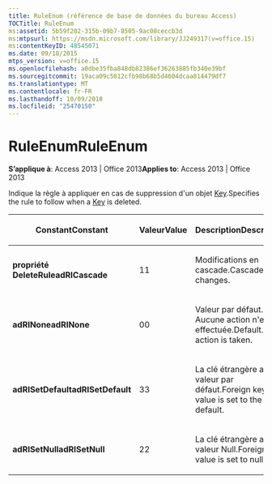 ```yaml
---
title: RuleEnum (référence de base de données du bureau Access)
TOCTitle: RuleEnum
ms:assetid: 5b59f202-315b-09b7-8505-9ac08ceccb3d
ms:mtpsurl: https://msdn.microsoft.com/library/JJ249317(v=office.15)
ms:contentKeyID: 48545071
ms.date: 09/18/2015
mtps_version: v=office.15
ms.openlocfilehash: a0dbe35fba848db82386ef36263885fb340e39bf
ms.sourcegitcommit: 19aca09c5812cfb98b68b5d4604dcaa814479df7
ms.translationtype: MT
ms.contentlocale: fr-FR
ms.lasthandoff: 10/09/2018
ms.locfileid: "25470150"
---
```

# <a name="ruleenum"></a><span data-ttu-id="e9815-102">RuleEnum</span><span class="sxs-lookup"><span data-stu-id="e9815-102">RuleEnum</span></span>


<span data-ttu-id="e9815-103">**S’applique à**: Access 2013 | Office 2013</span><span class="sxs-lookup"><span data-stu-id="e9815-103">**Applies to**: Access 2013 | Office 2013</span></span>

<span data-ttu-id="e9815-104">Indique la règle à appliquer en cas de suppression d'un objet [Key](key-object-adox.md).</span><span class="sxs-lookup"><span data-stu-id="e9815-104">Specifies the rule to follow when a [Key](key-object-adox.md) is deleted.</span></span>

<table>
<colgroup>
<col style="width: 33%" />
<col style="width: 33%" />
<col style="width: 33%" />
</colgroup>
<thead>
<tr class="header">
<th><p><span data-ttu-id="e9815-105">Constant</span><span class="sxs-lookup"><span data-stu-id="e9815-105">Constant</span></span></p></th>
<th><p><span data-ttu-id="e9815-106">Valeur</span><span class="sxs-lookup"><span data-stu-id="e9815-106">Value</span></span></p></th>
<th><p><span data-ttu-id="e9815-107">Description</span><span class="sxs-lookup"><span data-stu-id="e9815-107">Description</span></span></p></th>
</tr>
</thead>
<tbody>
<tr class="odd">
<td><p><span data-ttu-id="e9815-108"><strong>propriété DeleteRule</strong></span><span class="sxs-lookup"><span data-stu-id="e9815-108"><strong>adRICascade</strong></span></span></p></td>
<td><p><span data-ttu-id="e9815-109">1</span><span class="sxs-lookup"><span data-stu-id="e9815-109">1</span></span></p></td>
<td><p><span data-ttu-id="e9815-110">Modifications en cascade.</span><span class="sxs-lookup"><span data-stu-id="e9815-110">Cascade changes.</span></span></p></td>
</tr>
<tr class="even">
<td><p><span data-ttu-id="e9815-111"><strong>adRINone</strong></span><span class="sxs-lookup"><span data-stu-id="e9815-111"><strong>adRINone</strong></span></span></p></td>
<td><p><span data-ttu-id="e9815-112">0</span><span class="sxs-lookup"><span data-stu-id="e9815-112">0</span></span></p></td>
<td><p><span data-ttu-id="e9815-p101">Valeur par défaut. Aucune action n'est effectuée.</span><span class="sxs-lookup"><span data-stu-id="e9815-p101">Default. No action is taken.</span></span></p></td>
</tr>
<tr class="odd">
<td><p><span data-ttu-id="e9815-115"><strong>adRISetDefault</strong></span><span class="sxs-lookup"><span data-stu-id="e9815-115"><strong>adRISetDefault</strong></span></span></p></td>
<td><p><span data-ttu-id="e9815-116">3</span><span class="sxs-lookup"><span data-stu-id="e9815-116">3</span></span></p></td>
<td><p><span data-ttu-id="e9815-117">La clé étrangère a la valeur par défaut.</span><span class="sxs-lookup"><span data-stu-id="e9815-117">Foreign key value is set to the default.</span></span></p></td>
</tr>
<tr class="even">
<td><p><span data-ttu-id="e9815-118"><strong>adRISetNull</strong></span><span class="sxs-lookup"><span data-stu-id="e9815-118"><strong>adRISetNull</strong></span></span></p></td>
<td><p><span data-ttu-id="e9815-119">2</span><span class="sxs-lookup"><span data-stu-id="e9815-119">2</span></span></p></td>
<td><p><span data-ttu-id="e9815-120">La clé étrangère a la valeur Null.</span><span class="sxs-lookup"><span data-stu-id="e9815-120">Foreign key value is set to null.</span></span></p></td>
</tr>
</tbody>
</table>

